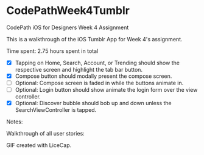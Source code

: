 # CodePathWeek4Tumblr
CodePath iOS for Designers Week 4 Assignment

This is a walkthrough of the iOS Tumblr App for Week 4's assignment.

Time spent: 2.75 hours spent in total

 * [x] Tapping on Home, Search, Account, or Trending should show the respective screen and highlight the tab bar button.
 * [x] Compose button should modally present the compose screen.
 * [ ] Optional: Compose screen is faded in while the buttons animate in.
 * [ ] Optional: Login button should show animate the login form over the view controller.
 * [x] Optional: Discover bubble should bob up and down unless the SearchViewController is tapped.
 
 Notes:
 
 Walkthrough of all user stories:
 
 GIF created with LiceCap.
